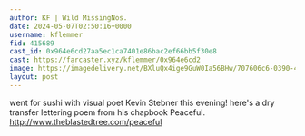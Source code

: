 ```yaml
---
author: KF | Wild MissingNos.
date: 2024-05-07T02:50:16+0000
username: kflemmer
fid: 415689
cast_id: 0x964e6cd27aa5ec1ca7401e86bac2ef66bb5f30e8
cast: https://farcaster.xyz/kflemmer/0x964e6cd2
image: https://imagedelivery.net/BXluQx4ige9GuW0Ia56BHw/707606c6-0390-477a-f3c2-e09e22435e00/original
layout: post
---
```


went for sushi with visual poet Kevin Stebner this evening! here's a dry transfer lettering poem from his chapbook Peaceful. http://www.theblastedtree.com/peaceful

<img src='https://imagedelivery.net/BXluQx4ige9GuW0Ia56BHw/707606c6-0390-477a-f3c2-e09e22435e00/original' alt='' referrerpolicy='no-referrer'/>
